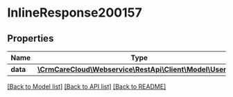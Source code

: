# InlineResponse200157

## Properties
Name | Type | Description | Notes
------------ | ------------- | ------------- | -------------
**data** | [**\CrmCareCloud\Webservice\RestApi\Client\Model\UserRole**](UserRole.md) |  | [optional] 

[[Back to Model list]](../../README.md#documentation-for-models) [[Back to API list]](../../README.md#documentation-for-api-endpoints) [[Back to README]](../../README.md)

